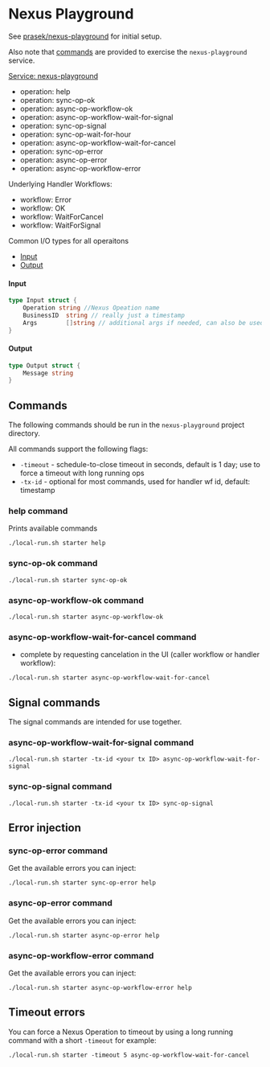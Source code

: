 # Nexus Playground

See [prasek/nexus-playground](https://github.com/prasek/nexus-playground) for initial setup.

Also note that [commands](#commands) are provided to exercise the `nexus-playground` service.

[Service: nexus-playground](https://github.com/prasek/nexus-playground/tree/main/handler/service.go)
 - operation: help
 - operation: sync-op-ok
 - operation: async-op-workflow-ok
 - operation: async-op-workflow-wait-for-signal
 - operation: sync-op-signal
 - operation: sync-op-wait-for-hour
 - operation: async-op-workflow-wait-for-cancel
 - operation: sync-op-error
 - operation: async-op-error
 - operation: async-op-workflow-error

Underlying Handler Workflows:
 - workflow: Error
 - workflow: OK
 - workflow: WaitForCancel
 - workflow: WaitForSignal

Common I/O types for all operaitons

- [Input](#input)
- [Output](#output)

#### Input
```go
type Input struct {
	Operation string //Nexus Opeation name
	BusinessID  string // really just a timestamp
	Args        []string // additional args if needed, can also be used as `tag`
}
```

#### Output
```go
type Output struct {
	Message string
}
```

## Commands

The following commands should be run in the `nexus-playground` project directory.

All commands support the following flags:
- `-timeout` - schedule-to-close timeout in seconds, default is 1 day; use to force a timeout with long running ops
- `-tx-id` - optional for most commands, used for handler wf id, default: timestamp

### help command

Prints available commands
```
./local-run.sh starter help
```

### sync-op-ok command

```
./local-run.sh starter sync-op-ok
```

### async-op-workflow-ok command

```
./local-run.sh starter async-op-workflow-ok
```

### async-op-workflow-wait-for-cancel command
- complete by requesting cancelation in the UI (caller workflow or handler workflow):

```
./local-run.sh starter async-op-workflow-wait-for-cancel
```

## Signal commands

The signal commands are intended for use together.

### async-op-workflow-wait-for-signal command
```
./local-run.sh starter -tx-id <your tx ID> async-op-workflow-wait-for-signal
```

### sync-op-signal command

```
./local-run.sh starter -tx-id <your tx ID> sync-op-signal
```

## Error injection

### sync-op-error command

Get the available errors you can inject:
```
./local-run.sh starter sync-op-error help
```

### async-op-error command

Get the available errors you can inject:
```
./local-run.sh starter async-op-error help
```

### async-op-workflow-error command

Get the available errors you can inject:
```
./local-run.sh starter async-op-workflow-error help
```

## Timeout errors

You can force a Nexus Operation to timeout by using a long running command
with a short `-timeout` for example:

```
./local-run.sh starter -timeout 5 async-op-workflow-wait-for-cancel
```